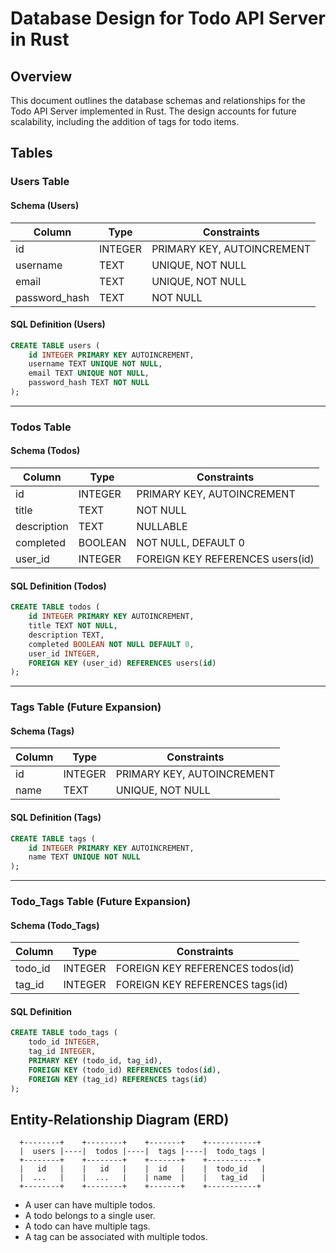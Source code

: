 
# Database Design for Todo API Server in Rust

## Overview

This document outlines the database schemas and relationships for the Todo API Server implemented in Rust. The design accounts for future scalability, including the addition of tags for todo items.

## Tables

### Users Table

#### Schema (Users)

| Column         | Type      | Constraints     |
|----------------|-----------|-----------------|
| id             | INTEGER   | PRIMARY KEY, AUTOINCREMENT |
| username       | TEXT      | UNIQUE, NOT NULL |
| email          | TEXT      | UNIQUE, NOT NULL |
| password_hash  | TEXT      | NOT NULL        |

#### SQL Definition (Users)

```sql
CREATE TABLE users (
    id INTEGER PRIMARY KEY AUTOINCREMENT,
    username TEXT UNIQUE NOT NULL,
    email TEXT UNIQUE NOT NULL,
    password_hash TEXT NOT NULL
);
```

---

### Todos Table

#### Schema (Todos)

| Column       | Type      | Constraints                  |
|--------------|-----------|------------------------------|
| id           | INTEGER   | PRIMARY KEY, AUTOINCREMENT   |
| title        | TEXT      | NOT NULL                     |
| description  | TEXT      | NULLABLE                     |
| completed    | BOOLEAN   | NOT NULL, DEFAULT 0          |
| user_id      | INTEGER   | FOREIGN KEY REFERENCES users(id) |

#### SQL Definition (Todos)

```sql
CREATE TABLE todos (
    id INTEGER PRIMARY KEY AUTOINCREMENT,
    title TEXT NOT NULL,
    description TEXT,
    completed BOOLEAN NOT NULL DEFAULT 0,
    user_id INTEGER,
    FOREIGN KEY (user_id) REFERENCES users(id)
);
```

---

### Tags Table (Future Expansion)

#### Schema (Tags)

| Column       | Type      | Constraints                |
|--------------|-----------|----------------------------|
| id           | INTEGER   | PRIMARY KEY, AUTOINCREMENT |
| name         | TEXT      | UNIQUE, NOT NULL           |

#### SQL Definition (Tags)

```sql
CREATE TABLE tags (
    id INTEGER PRIMARY KEY AUTOINCREMENT,
    name TEXT UNIQUE NOT NULL
);
```

---

### Todo_Tags Table (Future Expansion)

#### Schema (Todo_Tags)

| Column       | Type      | Constraints                      |
|--------------|-----------|----------------------------------|
| todo_id      | INTEGER   | FOREIGN KEY REFERENCES todos(id) |
| tag_id       | INTEGER   | FOREIGN KEY REFERENCES tags(id)  |

#### SQL Definition

```sql
CREATE TABLE todo_tags (
    todo_id INTEGER,
    tag_id INTEGER,
    PRIMARY KEY (todo_id, tag_id),
    FOREIGN KEY (todo_id) REFERENCES todos(id),
    FOREIGN KEY (tag_id) REFERENCES tags(id)
);
```

## Entity-Relationship Diagram (ERD)

```
  +--------+    +--------+    +-------+    +-----------+
  |  users |----|  todos |----|  tags |----|  todo_tags |
  +--------+    +--------+    +-------+    +-----------+
  |   id   |    |   id   |    |  id   |    |  todo_id   |
  |  ...   |    |  ...   |    | name  |    |   tag_id   |
  +--------+    +--------+    +-------+    +-----------+
```

- A user can have multiple todos.
- A todo belongs to a single user.
- A todo can have multiple tags.
- A tag can be associated with multiple todos.
